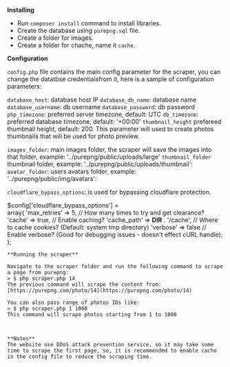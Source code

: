 
**Installing**

- Run `composer install` command to install libraries.
- Create the database using `purepng.sql` file.
- Create a folder for images.
- Create a folder for chache, name it `cache`.

**Configuration**

`config.php` file contains the main config parameter for the scraper, you can change the datatbse credentialsfrom it, here is a sample of configuration parameters:


`database_host`: database host IP
`database_db_name`: database name
`database_username`: db username
`database_password`: db password
`php_timezone`: preferred server timezone, default: UTC
`db_timezone`: preferred database timezone, default: '+00:00' 
`thumbnail_height` prefereed thumbnail height, default: 200. This parameter will used to create photos thumbnails that will be used for photo preview.



`images_folder`: main images folder, the scraper will save the images into that folder, example: '../purepng/public/uploads/large'
`thumbnail_folder` thumbnail folder, example: '../purepng/public/uploads/thumbnail': 
`avatar_folder`: users avatars folder, example: '../purepng/public/img/avatars': 


`cloudflare_bypass_options`: is used for bypassing cloudflare protection.

$config['cloudflare_bypass_options'] = 	    
array( 
	'max_retries'   => 5,                   // How many times to try and get clearance?
	'cache'         => true,               // Enable caching?
	'cache_path'    => __DIR__ . '/cache',  // Where to cache cookies? (Default: system tmp directory)
	'verbose'       => false                 // Enable verbose? (Good for debugging issues - doesn't effect cURL handle);
);
```
**Running the scraper**

Navigate to the scraper folder and run the following command to scrape a page from purepng:
> $ php scraper.php 14
The previous command will scrape the content from:
[https://purepng.com/photo/14](https://purepng.com/photo/14)

You can also pass range of photos IDs like:
> $ php scraper.php 1 1000
This command will scrape photos starting from 1 to 1000



**Notes**
The website use DDoS attack prevention service, so it may take some time to scrape the first page, so, it is recommended to enable cache in the config file to reduce the scraping time.